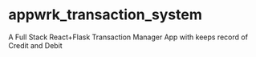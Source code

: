 # appwrk_transaction_system
A Full Stack React+Flask Transaction Manager App with keeps record of Credit and Debit
